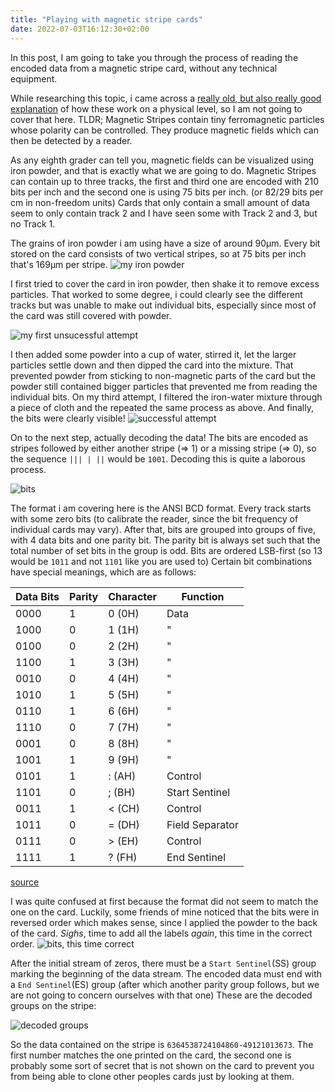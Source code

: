 ```yaml
---
title: "Playing with magnetic stripe cards"
date: 2022-07-03T16:12:30+02:00
---
```


In this post, I am going to take you through the process of reading the encoded data
from a magnetic stripe card, without any technical equipment.

While researching this topic, i came across a [really old, but also really good explanation](http://phrack.org/issues/37/6.html) of
how these work on a physical level, so I am not going to cover that here.
TLDR; Magnetic Stripes contain tiny ferromagnetic particles whose polarity can be controlled. They produce magnetic fields which can
then be detected by a reader.

As any eighth grader can tell you, magnetic fields can be visualized using iron powder, and that is exactly what we are going to do.
Magnetic Stripes can contain up to three tracks, the first and third one are encoded with 210 bits per inch and the second one is using
75 bits per inch. (or 82/29 bits per cm in non-freedom units) Cards that only contain a small amount of data seem to only contain track 2 and I have seen some with
Track 2 and 3, but no Track 1.

The grains of iron powder i am using have a size of around 90&#956;m. Every bit stored on the card consists of two vertical stripes, so at 75 bits per inch
that's 169&#956;m per stripe. 
![my iron powder](https://i.imgur.com/9ZwoZ6s.jpeg)

I first tried to cover the card in iron powder, then shake it to remove excess particles. That worked to some degree, i could
clearly see the different tracks but was unable to make out individual bits, especially since most of the card was still covered with powder.

![my first unsucessful attempt](https://i.imgur.com/QsrdQim.jpeg)

I then added some powder into a cup of water, stirred it, let the larger particles settle down and then dipped the card into the mixture.
That prevented powder from sticking to non-magnetic parts of the card but the powder still contained bigger particles that prevented me from reading
the individual bits. On my third attempt, I filtered the iron-water mixture through a piece of cloth and the repeated the same process as above. 
And finally, the bits were clearly visible! 
![successful attempt](https://i.imgur.com/wiRu0LL.jpg)

On to the next step, actually decoding the data!
The bits are encoded as stripes followed by either another stripe (=> 1) or a missing stripe (=> 0),
so the sequence `||| | ||` would be `1001`.
Decoding this is quite a laborous process.

![bits](https://i.imgur.com/OzL5fuN.png)

The format i am covering here is the ANSI BCD format.
Every track starts with some zero bits (to calibrate the reader, since the bit frequency of individual cards may vary).
After that, bits are grouped into groups of five, with 4 data bits and one parity bit. The parity bit is always set such that
the total number of set bits in the group is odd. Bits are ordered LSB-first (so 13 would be `1011` and not `1101` like you are used to)
Certain bit combinations have special meanings, which are as follows:

| Data Bits | Parity | Character | Function |
| --- | --- | --- | --- |
| 0000 |  1 | 0 (0H) | Data |
| 1000 |  0 | 1 (1H) |   " |
| 0100 |  0 | 2 (2H) |   " |
| 1100 |  1 | 3 (3H) |   " |
| 0010 |  0 | 4 (4H) |   " |
| 1010 |  1 | 5 (5H) |   " |
| 0110 |  1 | 6 (6H) |   " |
| 1110 |  0 | 7 (7H) |   " |
| 0001 |  0 | 8 (8H) |   " |
| 1001 |  1 | 9 (9H) |   " |
| 0101 |  1 | : (AH) | Control |
| 1101 |  0 | ; (BH) | Start Sentinel |
| 0011 |  1 | < (CH) | Control |
| 1011 |  0 | = (DH) | Field Separator |
| 0111 |  0 | > (EH) | Control |
| 1111 |  1 | ? (FH) | End Sentinel |

[source](http://phrack.org/issues/37/6.html)

I was quite confused at first because the format did not seem to match the one on the card.
Luckily, some friends of mine noticed that the bits were in reversed order which makes sense, since I applied the powder to the back of the card.
*Sighs*, time to add all the labels *again*, this time in the correct order.
![bits, this time correct](https://i.imgur.com/qpVifiY.png)

After the initial stream of zeros, there must be a `Start Sentinel`(SS) group marking the beginning of the data stream.
The encoded data must end with a `End Sentinel`(ES) group (after which another parity group follows, but we are not going to concern
ourselves with that one)
These are the decoded groups on the stripe:

![decoded groups](https://i.imgur.com/OBZ4V9Y.png)

So the data contained on the stripe is `6364538724104860-49121013673`. 
The first number matches the one printed on the card, the second one is probably some sort of secret
that is not shown on the card to prevent you from being able to clone other peoples cards
just by looking at them.

